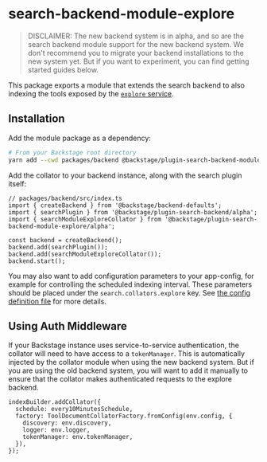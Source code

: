 # search-backend-module-explore

> DISCLAIMER: The new backend system is in alpha, and so are the search backend module support for the new backend system. We don't recommend you to migrate your backend installations to the new system yet. But if you want to experiment, you can find getting started guides below.

This package exports a module that extends the search backend to also indexing the tools exposed by the [`explore` service](https://github.com/backstage/backstage/tree/master/plugins/explore-backend).

## Installation

Add the module package as a dependency:

```bash
# From your Backstage root directory
yarn add --cwd packages/backend @backstage/plugin-search-backend-module-explore
```

Add the collator to your backend instance, along with the search plugin itself:

```tsx
// packages/backend/src/index.ts
import { createBackend } from '@backstage/backend-defaults';
import { searchPlugin } from '@backstage/plugin-search-backend/alpha';
import { searchModuleExploreCollator } from '@backstage/plugin-search-backend-module-explore/alpha';

const backend = createBackend();
backend.add(searchPlugin());
backend.add(searchModuleExploreCollator());
backend.start();
```

You may also want to add configuration parameters to your app-config, for example for controlling the scheduled indexing interval. These parameters should be placed under the `search.collators.explore` key. See [the config definition file](https://github.com/backstage/backstage/blob/master/plugins/search-backend-module-explore/config.d.ts) for more details.

## Using Auth Middleware

If your Backstage instance uses service-to-service authentication, the collator will need to have access to a `tokenManager`. This is automatically injected by the collator module when using the new backend system. But if you are using the old backend system, you will want to add it manually to ensure that the collator makes authenticated requests to the explore backend.

```tsx
indexBuilder.addCollator({
  schedule: every10MinutesSchedule,
  factory: ToolDocumentCollatorFactory.fromConfig(env.config, {
    discovery: env.discovery,
    logger: env.logger,
    tokenManager: env.tokenManager,
  }),
});
```
